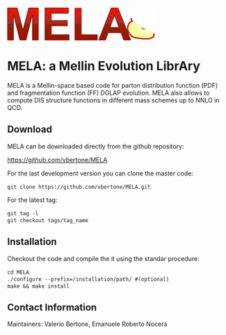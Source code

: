 ![alt text](https://raw.githubusercontent.com/vbertone/mela/master/logos/logomela.png "Logo MELA")

# MELA: a Mellin Evolution LibrAry

MELA is a Mellin-space based code for parton distribution function
(PDF) and fragmentation function (FF) DGLAP evolution.
MELA also allows to compute DIS structure functions in
different mass schemes up to NNLO in QCD.

## Download

MELA can be downloaded directly from the github repository:

https://github.com/vbertone/MELA

For the last development version you can clone the master code:

```Shell
git clone https://github.com/vbertone/MELA.git
```

For the latest tag:

```Shell
git tag -l
git checkout tags/tag_name
```

## Installation 

Checkout the code and compile the it using the
standar procedure:

```Shell
cd MELA
./configure --prefix=/installation/path/ #(optional)
make && make install
```

## Contact Information

Maintainers: Valerio Bertone, Emanuele Roberto Nocera

